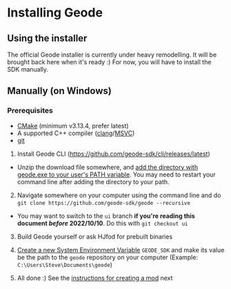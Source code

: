 # Installing Geode

## Using the installer

The official Geode installer is currently under heavy remodelling. It will be brought back here when it's ready :) For now, you will have to install the SDK manually.

## Manually (on Windows)

### Prerequisites

 * [CMake](https://cmake.org/download/) (minimum v3.13.4, prefer latest)
 * A supported C++ compiler ([clang](https://releases.llvm.org/)/[MSVC](https://visualstudio.microsoft.com/downloads/))
 * [git](https://git-scm.com/downloads)

1. Install Geode CLI (https://github.com/geode-sdk/cli/releases/latest)

  * Unzip the download file somewhere, and [add the directory with geode.exe to your user's PATH variable](https://helpdeskgeek.com/windows-10/add-windows-path-environment-variable/). You may need to restart your command line after adding the directory to your path.

2. Navigate somewhere on your computer using the command line and do `git clone https://github.com/geode-sdk/geode --recursive`

  * You may want to switch to the `ui` branch **if you're reading this document _before_ 2022/10/10**. Do this with `git checkout ui`

3. Build Geode yourself or ask HJfod for prebuilt binaries

4. [Create a new System Environment Variable](https://www.wikihow.com/Create-an-Environment-Variable-in-Windows-10) `GEODE_SDK` and make its value be the path to the `geode` repository on your computer (Example: `C:\Users\Steve\Documents\geode`)

5. All done :) See the [instructions for creating a mod](/docs/tutorial/creating.md) next
